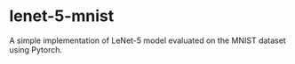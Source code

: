# lenet-5-mnist

A simple implementation of LeNet-5 model evaluated on the MNIST dataset using Pytorch.
